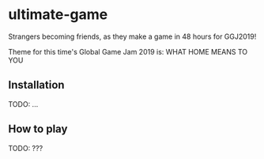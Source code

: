 # ultimate-game

Strangers becoming friends, as they make a game in 48 hours for GGJ2019!

Theme for this time's Global Game Jam 2019 is: WHAT HOME MEANS TO YOU

## Installation

TODO: ...

## How to play

TODO: ???
